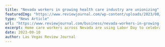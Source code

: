```yaml
---
title: "Nevada workers in growing health care industry are unionizing"
featuredImg: "https://www.reviewjournal.com/wp-content/uploads/2023/08/18158800_web1_HOMECARE-CS-002.jpg?crop=1"
type: "News Article"
url: "https://www.reviewjournal.com/business/nevada-workers-in-growing-health-care-industry-are-unionizing-2896793/"
excerpt: Home care workers across Nevada are using Labor Day to celebrate a recent, successful push to unionize, with an estimated 1,000 workers who have joined or are voting to join a health care union that already helped it score a new minimum wage requirement earlier this summer, SEIU Local 1107 said.
date: 2023-09-10
author: Las Vegas Review Journal
---
```

